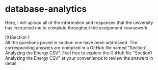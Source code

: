 # database-analytics
Here, I will upload all of the information and responses that the university has instructed me to complete throughout the assignment coursework. 

[X]Section 1<br>
All the questions posed in section one have been addressed.  The corresponding answers are compiled in a GitHub file named "Section1 Analyzing the Energy CSV". Feel free to explore the GitHub file "Section1 Analyzing the Energy CSV" at your convenience to review the answers in detail.
